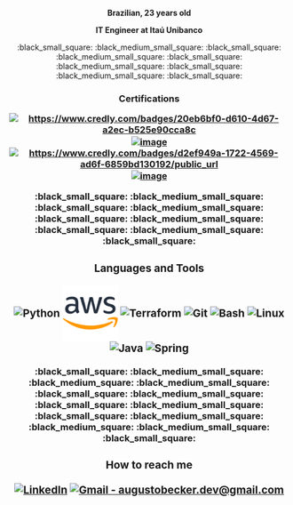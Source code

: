 

<p align="center">  <strong> Brazilian, 23 years old </strong> </p>
<p align="center">  <strong> IT Engineer at Itaú Unibanco </strong> </p>


<p align="center"> 
          :black_small_square: 	:black_medium_small_square:
          :black_small_square: 	:black_medium_small_square:
          :black_small_square: 	:black_medium_small_square:
          :black_small_square: 	:black_medium_small_square:
          :black_small_square:
</p>      

<h3 align="center"> <strong>Certifications</strong></p>
<div align="center" style="display: inline_block">

<div align="center" style="display: inline_block">
            <a href="https://www.credly.com/badges/a210acf1-676e-4cea-97bc-e6eacb5be141/public_url" target="_blank"> <img align="center" alt="https://www.credly.com/badges/20eb6bf0-d610-4d67-a2ec-b525e90cca8c"  height="80" src="https://github.com/user-attachments/assets/d6c3607a-6e7c-4826-94cd-117e5faa57a8"> </a>
                    <a href="https://learn.microsoft.com/api/credentials/share/pt-br/correacoding/26C47A3FAE8B98DF?sharingId=10A7AAB122DD9E4" target="_blank"> <img align="center" height="80" alt="image" src="https://github.com/user-attachments/assets/eaf4a6eb-2d78-4bc4-a587-2ba8b4977522" /></a>
          <a href="https://www.credly.com/badges/d2ef949a-1722-4569-ad6f-6859bd130192/public_url" target="_blank"> <img align="center" alt="https://www.credly.com/badges/d2ef949a-1722-4569-ad6f-6859bd130192/public_url"  height="80" 
                                                                                                              src="https://github.com/user-attachments/assets/3ae5218b-f690-4e05-a0f6-cb5ab0ea96f2" /></a>
          <a href="https://learn.microsoft.com/api/credentials/share/pt-br/correacoding/2F431E50CBE5CE6D?sharingId=10A7AAB122DD9E4" target="_blank"> <img align="center" height="80" alt="image" src="https://github.com/user-attachments/assets/297aa081-6869-448f-bbe2-9c3d9ee0bbe1"/></a>
            

            

<p align="center"> 
          :black_small_square: 	:black_medium_small_square:
          :black_small_square: 	:black_medium_small_square:
          :black_small_square: 	:black_medium_small_square:
          :black_small_square: 	:black_medium_small_square:
          :black_small_square:
</p>      

<div style="display: inline_block" align="center">

<h3 align="center"> <strong>Languages and Tools</strong></p>
          
<img align="center" alt="Python" height="60" src="https://cdn.jsdelivr.net/gh/devicons/devicon/icons/python/python-plain.svg">
<img align="center" alt="AWS" height="100" src="https://github.com/devicons/devicon/blob/v2.15.1/icons/amazonwebservices/amazonwebservices-original-wordmark.svg">
<img align="center" alt="Terraform" height="80" src="https://cdn.jsdelivr.net/gh/devicons/devicon/icons/terraform/terraform-original.svg">
<img align="center" alt="Git" height="60" src="https://cdn.jsdelivr.net/gh/devicons/devicon/icons/git/git-plain.svg">
<img align="center" alt="Bash" height="60" src="https://cdn.jsdelivr.net/gh/devicons/devicon/icons/bash/bash-plain.svg">
<img align="center" alt="Linux" height="60" src="https://cdn.jsdelivr.net/gh/devicons/devicon/icons/linux/linux-plain.svg">
<img align="center" alt="Java" height="60" src="https://github.com/user-attachments/assets/4b28e077-0439-4f65-8806-69fbb6cf2763" />
<img align="center" alt="Spring" height="60" src="https://github.com/user-attachments/assets/b21722a3-14c8-40dd-9a9b-ba3702ac2afe" />



</div>

<p align="center"> 
          :black_small_square: 	:black_medium_small_square:
          :black_medium_square: 	:black_medium_small_square:
          :black_small_square: 	:black_medium_small_square:
          :black_small_square: 	:black_medium_small_square:
          :black_small_square: 	:black_medium_small_square:
          :black_medium_square: 	:black_medium_small_square: 
          :black_small_square:
</p>

<div style="display: inline_block" align="center">

<h3 align="center"> <strong>How to reach me</strong></p>          
          
<a href="https://www.linkedin.com/in/correacoding/" target="_blank"><img align="center" alt="LinkedIn" height="40" src="https://user-images.githubusercontent.com/81205527/157161849-01a9df02-bf32-45be-add4-122bc40b48cf.png"></a>
<a href = "mailto:amandacorreades@hotmail.com"> <img align="center" alt="Gmail - augustobecker.dev@gmail.com" height="40" src="https://user-images.githubusercontent.com/81205527/157161831-eb9dffee-404b-4ffe-b0af-34671219f7fb.png"></a>
  
</div>
